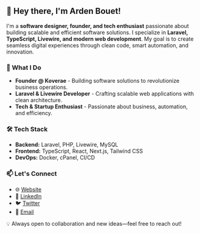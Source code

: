 ## 👋 Hey there, I'm Arden Bouet!

I'm a **software designer, founder, and tech enthusiast** passionate about building scalable and efficient software solutions. I specialize in **Laravel, TypeScript, Livewire, and modern web development**. My goal is to create seamless digital experiences through clean code, smart automation, and innovation.

### 🚀 What I Do
- **Founder @ Koverae** - Building software solutions to revolutionize business operations.
- **Laravel & Livewire Developer** - Crafting scalable web applications with clean architecture.
- **Tech & Startup Enthusiast** - Passionate about business, automation, and efficiency.

### 🛠️ Tech Stack
- **Backend:** Laravel, PHP, Livewire, MySQL
- **Frontend:** TypeScript, React, Next.js, Tailwind CSS
- **DevOps:** Docker, cPanel, CI/CD

### 📫 Let's Connect
- 🌐 [Website](https://ardenbouet.koverae.com/?utm=github)
- 💼 [LinkedIn](https://www.linkedin.com/in/arden-bouet/)
- 🐦 [Twitter](https://x.com/arden_bouet)
- 📩 [Email](mailto:laudbouetoumoussa@koverae.com)

💡 Always open to collaboration and new ideas—feel free to reach out!

